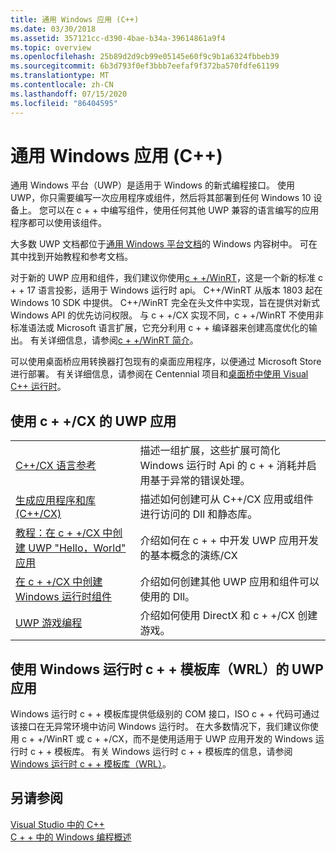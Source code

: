 ```yaml
---
title: 通用 Windows 应用 (C++)
ms.date: 03/30/2018
ms.assetid: 357121cc-d390-4bae-b34a-39614861a9f4
ms.topic: overview
ms.openlocfilehash: 25b89d2d9cb99e05145e60f9c9b1a6324fbbeb39
ms.sourcegitcommit: 6b3d793f0ef3bbb7eefaf9f372ba570fdfe61199
ms.translationtype: MT
ms.contentlocale: zh-CN
ms.lasthandoff: 07/15/2020
ms.locfileid: "86404595"
---
```

# <a name="universal-windows-apps-c"></a>通用 Windows 应用 (C++)

通用 Windows 平台（UWP）是适用于 Windows 的新式编程接口。 使用 UWP，你只需要编写一次应用程序或组件，然后将其部署到任何 Windows 10 设备上。 您可以在 c + + 中编写组件，使用任何其他 UWP 兼容的语言编写的应用程序都可以使用该组件。

大多数 UWP 文档都位于[通用 Windows 平台文档](/windows/uwp/)的 Windows 内容树中。 可在其中找到开始教程和参考文档。

对于新的 UWP 应用和组件，我们建议你使用[c + +/WinRT](/windows/uwp/cpp-and-winrt-apis/)，这是一个新的标准 c + + 17 语言投影，适用于 Windows 运行时 api。 C++/WinRT 从版本 1803 起在 Windows 10 SDK 中提供。 C++/WinRT 完全在头文件中实现，旨在提供对新式 Windows API 的优先访问权限。 与 c + +/CX 实现不同，c + +/WinRT 不使用非标准语法或 Microsoft 语言扩展，它充分利用 c + + 编译器来创建高度优化的输出。 有关详细信息，请参阅[c + +/WinRT 简介](/windows/uwp/cpp-and-winrt-apis/intro-to-using-cpp-with-winrt)。

可以使用桌面桥应用转换器打包现有的桌面应用程序，以便通过 Microsoft Store 进行部署。 有关详细信息，请参阅在 Centennial 项目和[桌面桥](/windows/uwp/porting/desktop-to-uwp-root)[中使用 Visual C++ 运行时](https://devblogs.microsoft.com/cppblog/using-visual-c-runtime-in-centennial-project/)。

## <a name="uwp-apps-that-use-ccx"></a>使用 c + +/CX 的 UWP 应用

|||
|-|-|
|[C++/CX 语言参考](visual-c-language-reference-c-cx.md)|描述一组扩展，这些扩展可简化 Windows 运行时 Api 的 c + + 消耗并启用基于异常的错误处理。|
|[生成应用程序和库 (C++/CX)](building-apps-and-libraries-c-cx.md)|描述如何创建可从 C++/CX 应用或组件进行访问的 Dll 和静态库。|
|[教程：在 c + +/CX 中创建 UWP "Hello，World" 应用](/windows/uwp/get-started/create-a-basic-windows-10-app-in-cpp)|介绍如何在 c + + 中开发 UWP 应用开发的基本概念的演练/CX |
|[在 c + +/CX 中创建 Windows 运行时组件](/windows/uwp/winrt-components/creating-windows-runtime-components-in-cpp)|介绍如何创建其他 UWP 应用和组件可以使用的 Dll。|
|[UWP 游戏编程](/windows/uwp/gaming/)|介绍如何使用 DirectX 和 c + +/CX 创建游戏。|

## <a name="uwp-apps-that-use-the-windows-runtime-c-template-library-wrl"></a>使用 Windows 运行时 c + + 模板库（WRL）的 UWP 应用

Windows 运行时 c + + 模板库提供低级别的 COM 接口，ISO c + + 代码可通过该接口在无异常环境中访问 Windows 运行时。 在大多数情况下，我们建议你使用 c + +/WinRT 或 c + +/CX，而不是使用适用于 UWP 应用开发的 Windows 运行时 c + + 模板库。 有关 Windows 运行时 c + + 模板库的信息，请参阅[Windows 运行时 c + + 模板库（WRL）](wrl/windows-runtime-cpp-template-library-wrl.md)。

## <a name="see-also"></a>另请参阅

[Visual Studio 中的 C++](../overview/visual-cpp-in-visual-studio.md)<br/>
[C + + 中的 Windows 编程概述](../windows/overview-of-windows-programming-in-cpp.md)<br/>
